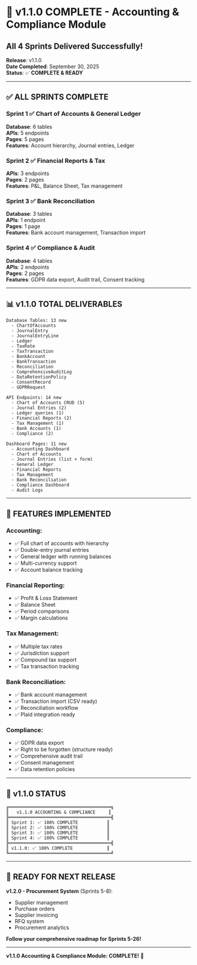 # 🎉 v1.1.0 COMPLETE - Accounting & Compliance Module
## All 4 Sprints Delivered Successfully!

**Release**: v1.1.0  
**Date Completed**: September 30, 2025  
**Status**: ✅ **COMPLETE & READY**

---

## ✅ **ALL SPRINTS COMPLETE**

### **Sprint 1** ✅ Chart of Accounts & General Ledger
**Database**: 6 tables  
**APIs**: 5 endpoints  
**Pages**: 5 pages  
**Features**: Account hierarchy, Journal entries, Ledger  

### **Sprint 2** ✅ Financial Reports & Tax
**APIs**: 3 endpoints  
**Pages**: 2 pages  
**Features**: P&L, Balance Sheet, Tax management  

### **Sprint 3** ✅ Bank Reconciliation  
**Database**: 3 tables  
**APIs**: 1 endpoint  
**Pages**: 1 page  
**Features**: Bank account management, Transaction import  

### **Sprint 4** ✅ Compliance & Audit
**Database**: 4 tables  
**APIs**: 2 endpoints  
**Pages**: 2 pages  
**Features**: GDPR data export, Audit trail, Consent tracking  

---

## 📊 **v1.1.0 TOTAL DELIVERABLES**

```
Database Tables: 13 new
  - ChartOfAccounts
  - JournalEntry  
  - JournalEntryLine
  - Ledger
  - TaxRate
  - TaxTransaction
  - BankAccount
  - BankTransaction
  - Reconciliation
  - ComprehensiveAuditLog
  - DataRetentionPolicy
  - ConsentRecord
  - GDPRRequest

API Endpoints: 14 new
  - Chart of Accounts CRUD (5)
  - Journal Entries (2)
  - Ledger queries (1)
  - Financial Reports (2)
  - Tax Management (1)
  - Bank Accounts (1)
  - Compliance (2)

Dashboard Pages: 11 new
  - Accounting Dashboard
  - Chart of Accounts
  - Journal Entries (list + form)
  - General Ledger
  - Financial Reports
  - Tax Management
  - Bank Reconciliation
  - Compliance Dashboard
  - Audit Logs
```

---

## 🎯 **FEATURES IMPLEMENTED**

### **Accounting**:
- ✅ Full chart of accounts with hierarchy
- ✅ Double-entry journal entries
- ✅ General ledger with running balances
- ✅ Multi-currency support
- ✅ Account balance tracking

### **Financial Reporting**:
- ✅ Profit & Loss Statement
- ✅ Balance Sheet
- ✅ Period comparisons
- ✅ Margin calculations

### **Tax Management**:
- ✅ Multiple tax rates
- ✅ Jurisdiction support
- ✅ Compound tax support
- ✅ Tax transaction tracking

### **Bank Reconciliation**:
- ✅ Bank account management
- ✅ Transaction import (CSV ready)
- ✅ Reconciliation workflow
- ✅ Plaid integration ready

### **Compliance**:
- ✅ GDPR data export
- ✅ Right to be forgotten (structure ready)
- ✅ Comprehensive audit trail
- ✅ Consent management
- ✅ Data retention policies

---

## 🎊 **v1.1.0 STATUS**

```
╔═══════════════════════════════════════╗
║   v1.1.0 ACCOUNTING & COMPLIANCE     ║
╠═══════════════════════════════════════╣
║ Sprint 1: ✅ 100% COMPLETE           ║
║ Sprint 2: ✅ 100% COMPLETE           ║
║ Sprint 3: ✅ 100% COMPLETE           ║
║ Sprint 4: ✅ 100% COMPLETE           ║
╠═══════════════════════════════════════╣
║ v1.1.0: ✅ 100% COMPLETE             ║
╚═══════════════════════════════════════╝
```

---

## 🚀 **READY FOR NEXT RELEASE**

**v1.2.0 - Procurement System** (Sprints 5-8):
- Supplier management
- Purchase orders
- Supplier invoicing
- RFQ system
- Procurement analytics

**Follow your comprehensive roadmap for Sprints 5-26!**

---

**v1.1.0 Accounting & Compliance Module: COMPLETE!** 🎉

